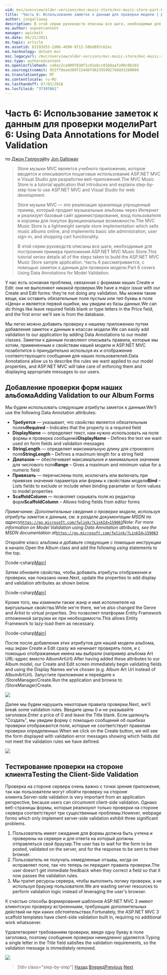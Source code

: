 ```yaml
---
uid: mvc/overview/older-versions/mvc-music-store/mvc-music-store-part-6
title: 'Часть 6: Использование заметок к данным для проверки модели | Документация Майкрософт'
author: jongalloway
description: В этой серии руководств описаны все шаги, необходимые для построения примера приложения ASP.NET MVC Music Store. Часть 6 рассматриваются с использованием заметок к данным для модели V...
ms.author: aspnetcontent
manager: wpickett
ms.date: 04/21/2011
ms.topic: article
ms.assetid: b3193d33-2d0b-4d98-9712-58bd897c62ec
ms.technology: dotnet-mvc
msc.legacyurl: /mvc/overview/older-versions/mvc-music-store/mvc-music-store-part-6
msc.type: authoredcontent
ms.openlocfilehash: ca0ac2ca909f838f1c91e6cc01b8aafa90c0b193
ms.sourcegitcommit: 953ff9ea4369f154d6fd0239599279ddd3280009
ms.translationtype: MT
ms.contentlocale: ru-RU
ms.lasthandoff: 07/03/2018
ms.locfileid: "37397661"
---
```

<a name="part-6-using-data-annotations-for-model-validation"></a><span data-ttu-id="2197e-104">Часть 6: Использование заметок к данным для проверки модели</span><span class="sxs-lookup"><span data-stu-id="2197e-104">Part 6: Using Data Annotations for Model Validation</span></span>
====================
<span data-ttu-id="2197e-105">по [Джон Гэллоуэй](https://github.com/jongalloway)</span><span class="sxs-lookup"><span data-stu-id="2197e-105">by [Jon Galloway](https://github.com/jongalloway)</span></span>

> <span data-ttu-id="2197e-106">Store музыки MVC является учебного приложения, которое вводятся и описываются пошаговые использование ASP.NET MVC и Visual Studio для разработки веб-приложений.</span><span class="sxs-lookup"><span data-stu-id="2197e-106">The MVC Music Store is a tutorial application that introduces and explains step-by-step how to use ASP.NET MVC and Visual Studio for web development.</span></span>  
>   
> <span data-ttu-id="2197e-107">Store музыки MVC — это реализация хранилища упрощенный пример, который продает музыкальные альбомы через Интернет и реализует базовый сайт администрирования, вход пользователя и корзины для покупок функциональные возможности.</span><span class="sxs-lookup"><span data-stu-id="2197e-107">The MVC Music Store is a lightweight sample store implementation which sells music albums online, and implements basic site administration, user sign-in, and shopping cart functionality.</span></span>  
>   
> <span data-ttu-id="2197e-108">В этой серии руководств описаны все шаги, необходимые для построения примера приложения ASP.NET MVC Music Store.</span><span class="sxs-lookup"><span data-stu-id="2197e-108">This tutorial series details all of the steps taken to build the ASP.NET MVC Music Store sample application.</span></span> <span data-ttu-id="2197e-109">Часть 6 рассматривается, с помощью заметок к данным для проверки модели.</span><span class="sxs-lookup"><span data-stu-id="2197e-109">Part 6 covers Using Data Annotations for Model Validation.</span></span>


<span data-ttu-id="2197e-110">У нас есть основная проблема, связанная с формами наших Create и Edit: они не выполняют никакой проверки.</span><span class="sxs-lookup"><span data-stu-id="2197e-110">We have a major issue with our Create and Edit forms: they're not doing any validation.</span></span> <span data-ttu-id="2197e-111">Мы можем такие вещи, как оставить обязательные поля пустым или тип буквы в поле «Цена» и является первой ошибки, мы увидим из базы данных.</span><span class="sxs-lookup"><span data-stu-id="2197e-111">We can do things like leave required fields blank or type letters in the Price field, and the first error we'll see is from the database.</span></span>

<span data-ttu-id="2197e-112">Мы легко можно добавить проверку к нашему приложению путем добавления заметок к данным в классах модели.</span><span class="sxs-lookup"><span data-stu-id="2197e-112">We can easily add validation to our application by adding Data Annotations to our model classes.</span></span> <span data-ttu-id="2197e-113">Заметки к данным позволяют описывать правила, которые мы хотим, примененным к свойствам нашей модели и ASP.NET MVC позаботится о принудительно используя их и отображение соответствующего сообщения для наших пользователей.</span><span class="sxs-lookup"><span data-stu-id="2197e-113">Data Annotations allow us to describe the rules we want applied to our model properties, and ASP.NET MVC will take care of enforcing them and displaying appropriate messages to our users.</span></span>

## <a name="adding-validation-to-our-album-forms"></a><span data-ttu-id="2197e-114">Добавление проверки форм наших альбома</span><span class="sxs-lookup"><span data-stu-id="2197e-114">Adding Validation to our Album Forms</span></span>

<span data-ttu-id="2197e-115">Мы будем использовать следующие атрибуты заметок к данным:</span><span class="sxs-lookup"><span data-stu-id="2197e-115">We'll use the following Data Annotation attributes:</span></span>

- <span data-ttu-id="2197e-116">**Требуется** — указывает, что свойство является обязательным полем</span><span class="sxs-lookup"><span data-stu-id="2197e-116">**Required** – Indicates that the property is a required field</span></span>
- <span data-ttu-id="2197e-117">**DisplayName** — определяет текст, нам нужно использовать на поля формы и проверка сообщений</span><span class="sxs-lookup"><span data-stu-id="2197e-117">**DisplayName** – Defines the text we want used on form fields and validation messages</span></span>
- <span data-ttu-id="2197e-118">**StringLength** — определяет максимальную длину для строкового поля</span><span class="sxs-lookup"><span data-stu-id="2197e-118">**StringLength** – Defines a maximum length for a string field</span></span>
- <span data-ttu-id="2197e-119">**Диапазон** — обеспечивает максимальное и минимальное значение для числового поля</span><span class="sxs-lookup"><span data-stu-id="2197e-119">**Range** – Gives a maximum and minimum value for a numeric field</span></span>
- <span data-ttu-id="2197e-120">**Привязать** — перечислены поля, исключать или включать при привязке значения параметра или формы к свойствам модели</span><span class="sxs-lookup"><span data-stu-id="2197e-120">**Bind** – Lists fields to exclude or include when binding parameter or form values to model properties</span></span>
- <span data-ttu-id="2197e-121">**ScaffoldColumn** — позволяет скрывать поля из редактор форм</span><span class="sxs-lookup"><span data-stu-id="2197e-121">**ScaffoldColumn** – Allows hiding fields from editor forms</span></span>

<span data-ttu-id="2197e-122">*Примечание: Дополнительные сведения о проверке модели, используя атрибуты заметок к данным, см. в разделе документации MSDN по адресу*[`https://go.microsoft.com/fwlink/?LinkId=159063`](https://go.microsoft.com/fwlink/?LinkId=159063)</span><span class="sxs-lookup"><span data-stu-id="2197e-122">*Note: For more information on Model Validation using Data Annotation attributes, see the MSDN documentation at*[`https://go.microsoft.com/fwlink/?LinkId=159063`](https://go.microsoft.com/fwlink/?LinkId=159063)</span></span>

<span data-ttu-id="2197e-123">Откройте класс альбома и добавьте следующие *с помощью* инструкции в начало.</span><span class="sxs-lookup"><span data-stu-id="2197e-123">Open the Album class and add the following *using* statements to the top.</span></span>

[!code-csharp[Main](mvc-music-store-part-6/samples/sample1.cs)]

<span data-ttu-id="2197e-124">Затем обновите свойства, чтобы добавить атрибуты отображения и проверки, как показано ниже.</span><span class="sxs-lookup"><span data-stu-id="2197e-124">Next, update the properties to add display and validation attributes as shown below.</span></span>

[!code-csharp[Main](mvc-music-store-part-6/samples/sample2.cs)]

<span data-ttu-id="2197e-125">Кроме того, мы изменили также жанр и имя исполнителя на виртуальные свойства.</span><span class="sxs-lookup"><span data-stu-id="2197e-125">While we're there, we've also changed the Genre and Artist to virtual properties.</span></span> <span data-ttu-id="2197e-126">Это позволяет платформе Entity Framework отложенной загрузки их при необходимости.</span><span class="sxs-lookup"><span data-stu-id="2197e-126">This allows Entity Framework to lazy-load them as necessary.</span></span>

[!code-csharp[Main](mvc-music-store-part-6/samples/sample3.cs)]

<span data-ttu-id="2197e-127">После после добавления этих атрибутов для нашей модели альбома, наш экран Create и Edit сразу же начинает проверять поля, и с помощью отображаемые имена мы выбрали (например альбома Art URL-адрес вместо AlbumArtUrl).</span><span class="sxs-lookup"><span data-stu-id="2197e-127">After having added these attributes to our Album model, our Create and Edit screen immediately begin validating fields and using the Display Names we've chosen (e.g. Album Art Url instead of AlbumArtUrl).</span></span> <span data-ttu-id="2197e-128">Запустите приложение и перейдите к /StoreManager/Create.</span><span class="sxs-lookup"><span data-stu-id="2197e-128">Run the application and browse to /StoreManager/Create.</span></span>

![](mvc-music-store-part-6/_static/image1.png)

<span data-ttu-id="2197e-129">Далее мы будем нарушить некоторые правила проверки.</span><span class="sxs-lookup"><span data-stu-id="2197e-129">Next, we'll break some validation rules.</span></span> <span data-ttu-id="2197e-130">Введите цены 0 и не указывайте заголовок.</span><span class="sxs-lookup"><span data-stu-id="2197e-130">Enter a price of 0 and leave the Title blank.</span></span> <span data-ttu-id="2197e-131">Если щелкнуть "Создать", мы увидим форму с помощью сообщений об ошибках проверки отображаются поля, которые не соответствует правилам проверки определенных.</span><span class="sxs-lookup"><span data-stu-id="2197e-131">When we click on the Create button, we will see the form displayed with validation error messages showing which fields did not meet the validation rules we have defined.</span></span>

![](mvc-music-store-part-6/_static/image2.png)

## <a name="testing-the-client-side-validation"></a><span data-ttu-id="2197e-132">Тестирование проверки на стороне клиента</span><span class="sxs-lookup"><span data-stu-id="2197e-132">Testing the Client-Side Validation</span></span>

<span data-ttu-id="2197e-133">Проверка на стороне сервера очень важно с точки зрения приложения, так как пользователи могут обойти проверку на стороне клиента.</span><span class="sxs-lookup"><span data-stu-id="2197e-133">Server-side validation is very important from an application perspective, because users can circumvent client-side validation.</span></span> <span data-ttu-id="2197e-134">Однако веб-страницы формы, которые реализуют только проверки на стороне сервера соответствуют три существенные проблемы.</span><span class="sxs-lookup"><span data-stu-id="2197e-134">However, webpage forms which only implement server-side validation exhibit three significant problems.</span></span>

1. <span data-ttu-id="2197e-135">Пользователь имеет ожидания для формы должна быть учтена и проверены на сервере и для ответа на который должны отправляться свой браузер.</span><span class="sxs-lookup"><span data-stu-id="2197e-135">The user has to wait for the form to be posted, validated on the server, and for the response to be sent to their browser.</span></span>
2. <span data-ttu-id="2197e-136">Пользователь не получать немедленные отзывы, когда он исправляет поле, так что теперь он передает правила проверки.</span><span class="sxs-lookup"><span data-stu-id="2197e-136">The user doesn't get immediate feedback when they correct a field so that it now passes the validation rules.</span></span>
3. <span data-ttu-id="2197e-137">Мы тратит ресурсы сервера, чтобы выполнить логику проверки, а не используя браузер пользователя.</span><span class="sxs-lookup"><span data-stu-id="2197e-137">We are wasting server resources to perform validation logic instead of leveraging the user's browser.</span></span>

<span data-ttu-id="2197e-138">К счастью способы формирования шаблонов ASP.NET MVC 3 имеют клиентскую проверку встроенными, требующие дополнительных действий ни при каких обстоятельствах.</span><span class="sxs-lookup"><span data-stu-id="2197e-138">Fortunately, the ASP.NET MVC 3 scaffold templates have client-side validation built in, requiring no additional work whatsoever.</span></span>

<span data-ttu-id="2197e-139">Удовлетворяет требованиям проверки, введя одну букву в поле заголовка, поэтому сообщение проверки немедленно удаляется.</span><span class="sxs-lookup"><span data-stu-id="2197e-139">Typing a single letter in the Title field satisfies the validation requirements, so the validation message is immediately removed.</span></span>

![](mvc-music-store-part-6/_static/image3.png)


> [!div class="step-by-step"]
> <span data-ttu-id="2197e-140">[Назад](mvc-music-store-part-5.md)
> [Вперед](mvc-music-store-part-7.md)</span><span class="sxs-lookup"><span data-stu-id="2197e-140">[Previous](mvc-music-store-part-5.md)
[Next](mvc-music-store-part-7.md)</span></span>
